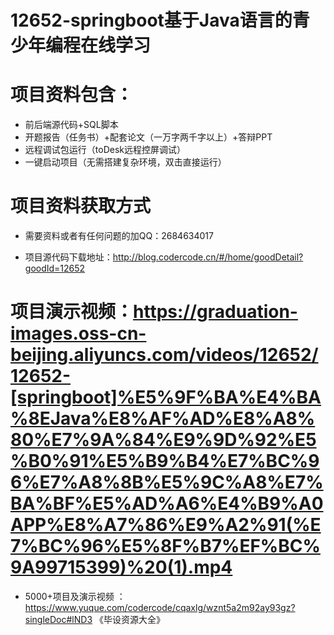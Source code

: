 #   12652-springboot基于Java语言的青少年编程在线学习

#   项目资料包含：
*    前后端源代码+SQL脚本
*    开题报告（任务书）+配套论文（一万字两千字以上）+答辩PPT
*   远程调试包运行（toDesk远程控屏调试）
*   一键启动项目（无需搭建复杂环境，双击直接运行）


#   项目资料获取方式
*   需要资料或者有任何问题的加QQ：2684634017

*   项目源代码下载地址：http://blog.codercode.cn/#/home/goodDetail?goodId=12652

#  项目演示视频：https://graduation-images.oss-cn-beijing.aliyuncs.com/videos/12652/12652-[springboot]%E5%9F%BA%E4%BA%8EJava%E8%AF%AD%E8%A8%80%E7%9A%84%E9%9D%92%E5%B0%91%E5%B9%B4%E7%BC%96%E7%A8%8B%E5%9C%A8%E7%BA%BF%E5%AD%A6%E4%B9%A0APP%E8%A7%86%E9%A2%91(%E7%BC%96%E5%8F%B7%EF%BC%9A99715399)%20(1).mp4

*  5000+项目及演示视频 ：https://www.yuque.com/codercode/cqaxlg/wznt5a2m92ay93gz?singleDoc#lND3 《毕设资源大全》
